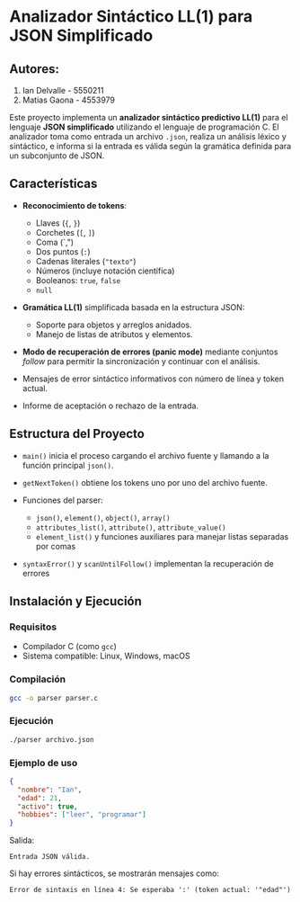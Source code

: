 # Analizador Sintáctico LL(1) para JSON Simplificado

## Autores:

1. Ian Delvalle - 5550211
2. Matias Gaona - 4553979

Este proyecto implementa un **analizador sintáctico predictivo LL(1)** para el lenguaje **JSON simplificado** utilizando el lenguaje de programación C. El analizador toma como entrada un archivo `.json`, realiza un análisis léxico y sintáctico, e informa si la entrada es válida según la gramática definida para un subconjunto de JSON.

## Características

* **Reconocimiento de tokens**:

  * Llaves (`{`, `}`)
  * Corchetes (`[`, `]`)
  * Coma (\`,")
  * Dos puntos (`:`)
  * Cadenas literales (`"texto"`)
  * Números (incluye notación científica)
  * Booleanos: `true`, `false`
  * `null`
* **Gramática LL(1)** simplificada basada en la estructura JSON:

  * Soporte para objetos y arreglos anidados.
  * Manejo de listas de atributos y elementos.
* **Modo de recuperación de errores (panic mode)** mediante conjuntos *follow* para permitir la sincronización y continuar con el análisis.
* Mensajes de error sintáctico informativos con número de línea y token actual.
* Informe de aceptación o rechazo de la entrada.

## Estructura del Proyecto

* `main()` inicia el proceso cargando el archivo fuente y llamando a la función principal `json()`.
* `getNextToken()` obtiene los tokens uno por uno del archivo fuente.
* Funciones del parser:

  * `json()`, `element()`, `object()`, `array()`
  * `attributes_list()`, `attribute()`, `attribute_value()`
  * `element_list()` y funciones auxiliares para manejar listas separadas por comas
* `syntaxError()` y `scanUntilFollow()` implementan la recuperación de errores

## Instalación y Ejecución

### Requisitos

* Compilador C (como `gcc`)
* Sistema compatible: Linux, Windows, macOS

### Compilación

```bash
gcc -o parser parser.c
```

### Ejecución

```bash
./parser archivo.json
```

### Ejemplo de uso

```json
{
  "nombre": "Ian",
  "edad": 21,
  "activo": true,
  "hobbies": ["leer", "programar"]
}
```

Salida:

```text
Entrada JSON válida.
```

Si hay errores sintácticos, se mostrarán mensajes como:

```text
Error de sintaxis en línea 4: Se esperaba ':' (token actual: '"edad"')
```
